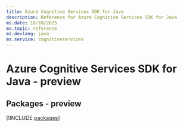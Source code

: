 ```yaml
---
title: Azure Cognitive Services SDK for Java
description: Reference for Azure Cognitive Services SDK for Java
ms.date: 10/10/2025
ms.topic: reference
ms.devlang: java
ms.service: cognitiveservices
---
```

# Azure Cognitive Services SDK for Java - preview
## Packages - preview
[!INCLUDE [packages](cognitive-services-index.md)]